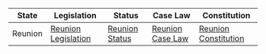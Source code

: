 | State | Legislation | Status | Case Law | Constitution |
|-------|-------------|--------|----------|-------------|
| Reunion | [Reunion Legislation](https://www.legifrance.gouv.fr/recherche/affin?tri=dd&typeFacet=dossiers_legislatifs&etatFacet=etatEncours&etatFacet=etatNonPublie&etatFacet=etatEpuise&etatFacet=etatAbroge#resultAffin) | [Reunion Status](https://www.legifrance.gouv.fr/recherche/affin?tri=dd&typeFacet=dossiers_legislatifs&etatFacet=etatEncours&etatFacet=etatNonPublie&etatFacet=etatEpuise&etatFacet=etatAbroge#resultAffin) | [Reunion Case Law](https://www.legifrance.gouv.fr/recherche/juridiction?typeFacet=juridiction&searchField=ALL&tab_selection=jurisprudence&query=*Reunion*) | [Reunion Constitution](https://www.legifrance.gouv.fr/dossiers_legislatifs/LD_REGLTXA000025PEAJ.pdf) |